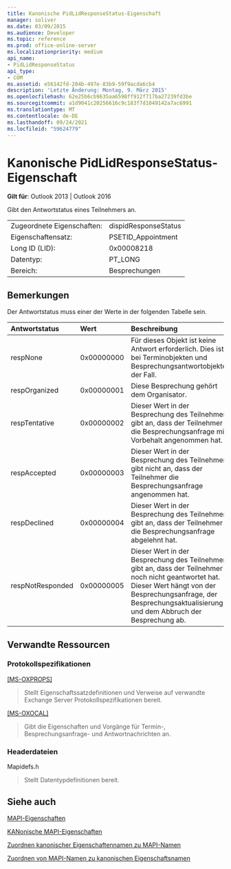 ```yaml
---
title: Kanonische PidLidResponseStatus-Eigenschaft
manager: soliver
ms.date: 03/09/2015
ms.audience: Developer
ms.topic: reference
ms.prod: office-online-server
ms.localizationpriority: medium
api_name:
- PidLidResponseStatus
api_type:
- COM
ms.assetid: e56142fd-204b-497e-83b9-59f9acda6cb4
description: 'Letzte Änderung: Montag, 9. März 2015'
ms.openlocfilehash: 62e25b6cb9635aa6598ff912f717ba27239fd3be
ms.sourcegitcommit: a1d9041c20256616c9c183f7d1049142a7ac6991
ms.translationtype: MT
ms.contentlocale: de-DE
ms.lasthandoff: 09/24/2021
ms.locfileid: "59624779"
---
```

# <a name="pidlidresponsestatus-canonical-property"></a>Kanonische PidLidResponseStatus-Eigenschaft

  
  
**Gilt für**: Outlook 2013 | Outlook 2016 
  
Gibt den Antwortstatus eines Teilnehmers an.
  
|||
|:-----|:-----|
|Zugeordnete Eigenschaften:  <br/> |dispidResponseStatus  <br/> |
|Eigenschaftensatz:  <br/> |PSETID_Appointment  <br/> |
|Long ID (LID):  <br/> |0x00008218  <br/> |
|Datentyp:  <br/> |PT_LONG  <br/> |
|Bereich:  <br/> |Besprechungen  <br/> |
   
## <a name="remarks"></a>Bemerkungen

Der Antwortstatus muss einer der Werte in der folgenden Tabelle sein.
  
|**Antwortstatus**|**Wert**|**Beschreibung**|
|:-----|:-----|:-----|
|respNone  <br/> |0x00000000  <br/> |Für dieses Objekt ist keine Antwort erforderlich. Dies ist bei Terminobjekten und Besprechungsantwortobjekten der Fall.  <br/> |
|respOrganized  <br/> |0x00000001  <br/> |Diese Besprechung gehört dem Organisator.  <br/> |
|respTentative  <br/> |0x00000002  <br/> |Dieser Wert in der Besprechung des Teilnehmers gibt an, dass der Teilnehmer die Besprechungsanfrage mit Vorbehalt angenommen hat.  <br/> |
|respAccepted  <br/> |0x00000003  <br/> |Dieser Wert in der Besprechung des Teilnehmers gibt nicht an, dass der Teilnehmer die Besprechungsanfrage angenommen hat.  <br/> |
|respDeclined  <br/> |0x00000004  <br/> |Dieser Wert in der Besprechung des Teilnehmers gibt an, dass der Teilnehmer die Besprechungsanfrage abgelehnt hat.  <br/> |
|respNotResponded  <br/> |0x00000005  <br/> |Dieser Wert in der Besprechung des Teilnehmers gibt an, dass der Teilnehmer noch nicht geantwortet hat. Dieser Wert hängt von der Besprechungsanfrage, der Besprechungsaktualisierung und dem Abbruch der Besprechung ab.  <br/> |
   
## <a name="related-resources"></a>Verwandte Ressourcen

### <a name="protocol-specifications"></a>Protokollspezifikationen

[[MS-OXPROPS]](https://msdn.microsoft.com/library/f6ab1613-aefe-447d-a49c-18217230b148%28Office.15%29.aspx)
  
> Stellt Eigenschaftssatzdefinitionen und Verweise auf verwandte Exchange Server Protokollspezifikationen bereit.
    
[[MS-OXOCAL]](https://msdn.microsoft.com/library/09861fde-c8e4-4028-9346-e7c214cfdba1%28Office.15%29.aspx)
  
> Gibt die Eigenschaften und Vorgänge für Termin-, Besprechungsanfrage- und Antwortnachrichten an.
    
### <a name="header-files"></a>Headerdateien

Mapidefs.h
  
> Stellt Datentypdefinitionen bereit.
    
## <a name="see-also"></a>Siehe auch



[MAPI-Eigenschaften](mapi-properties.md)
  
[KANonische MAPI-Eigenschaften](mapi-canonical-properties.md)
  
[Zuordnen kanonischer Eigenschaftennamen zu MAPI-Namen](mapping-canonical-property-names-to-mapi-names.md)
  
[Zuordnen von MAPI-Namen zu kanonischen Eigenschaftsnamen](mapping-mapi-names-to-canonical-property-names.md)

